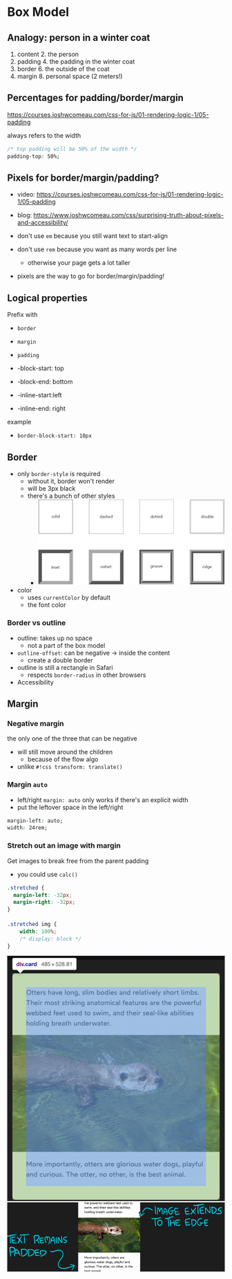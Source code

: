 # Box Model

## Analogy: person in a winter coat

1. content
    2. the person
3. padding
    4. the padding in the winter coat
5. border
    6. the outside of the coat
7. margin
    8. personal space (2 meters!)

## Percentages for padding/border/margin

https://courses.joshwcomeau.com/css-for-js/01-rendering-logic-1/05-padding


always refers to the width

```css
/* top padding will be 50% of the width */
padding-top: 50%;
```


## Pixels for border/margin/padding?

- video: https://courses.joshwcomeau.com/css-for-js/01-rendering-logic-1/05-padding
- blog: https://www.joshwcomeau.com/css/surprising-truth-about-pixels-and-accessibility/

- don't use `em` because you still want text to start-align
- don't use `rem` because you want as many words per line
    - otherwise your page gets a lot taller
- pixels are the way to go for border/margin/padding!



## Logical properties

Prefix with
- `border`
- `margin`
- `padding`

- -block-start: top
- -block-end: bottom
- -inline-start:left
- -inline-end: right

example

- `border-block-start: 10px`



## Border

- only `border-style` is required
    - without it, border won't render
    - will be 3px black
    - there's a bunch of other styles
        - ![border-styles.png](border-styles.png)
- color
    - uses `currentColor` by default
    - the font color


### Border vs outline

- outline: takes up no space
    - not a part of the box model
- `outline-offset`: can be negative -> inside the content
    - create a double border
- outline is still a rectangle in Safari
    - respects `border-radius` in other browsers
- Accessibility


## Margin

### Negative margin

the only one of the three that can be negative

- will still move around the children
    - because of the flow algo
- unlike `#!css transform: translate()`

### Margin `auto`
- left/right `margin: auto` only works if there's an explicit width
- put the leftover space in the left/right

```css
margin-left: auto;
width: 24rem;
```


### Stretch out an image with margin

Get images to break free from the parent padding

- you could use `calc()`


```css
.stretched {
  margin-left: -32px;
  margin-right: -32px;
}

.stretched img {
    width: 100%;
    /* display: block */ 
}
```

![margin-can-go-through-parent-padding.png](margin-can-go-through-parent-padding.png)
![margin-stretched-out.png](margin-stretched-out.png)